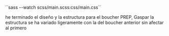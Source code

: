 ´´sass --watch scss/main.scss:css/main.css´´




he terminado el diseño y la estructura para el boucher PREP, Gaspar la estructura se ha variado ligeramente con la del boucher anterior sin afectar al primero